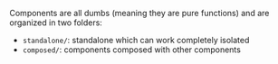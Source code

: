 Components are all dumbs (meaning they are pure functions) and are organized in two folders:
- `standalone/`: standalone which can work completely isolated
- `composed/`: components composed with other components
